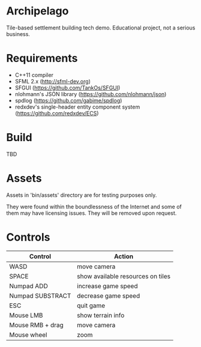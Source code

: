 # Archipelago
Tile-based settlement building tech demo. Educational project, not a serious business.

# Requirements
* C++11 compiler
* SFML 2.x (http://sfml-dev.org)
* SFGUI (https://github.com/TankOs/SFGUI)
* nlohmann's JSON library (https://github.com/nlohmann/json)
* spdlog (https://github.com/gabime/spdlog)
* redxdev's single-header entity component system (https://github.com/redxdev/ECS)

# Build

TBD

# Assets

Assets in 'bin/assets' directory are for testing purposes only.

They were found within the boundlessness of the Internet and some of them may have licensing issues. They will be removed upon request.

# Controls

| Control          | Action                            |
|------------------|-----------------------------------|
| WASD             | move camera                       |
| SPACE            | show available resources on tiles |
| Numpad ADD       | increase game speed               |
| Numpad SUBSTRACT | decrease game speed               |
| ESC              | quit game                         |
| Mouse LMB        | show terrain info                 |
| Mouse RMB + drag | move camera                       |
| Mouse wheel      | zoom                              |
